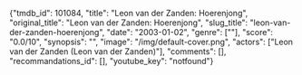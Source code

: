 {"tmdb_id": 101084, "title": "Leon van der Zanden: Hoerenjong", "original_title": "Leon van der Zanden: Hoerenjong", "slug_title": "leon-van-der-zanden-hoerenjong", "date": "2003-01-02", "genre": [""], "score": "0.0/10", "synopsis": "", "image": "/img/default-cover.png", "actors": ["Leon van der Zanden (Leon van der Zanden)"], "comments": [], "recommandations_id": [], "youtube_key": "notfound"}